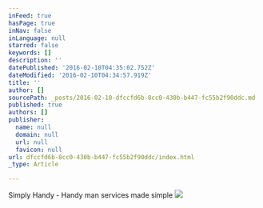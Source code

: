 ```yaml
---
inFeed: true
hasPage: true
inNav: false
inLanguage: null
starred: false
keywords: []
description: ''
datePublished: '2016-02-10T04:35:02.752Z'
dateModified: '2016-02-10T04:34:57.919Z'
title: ''
author: []
sourcePath: _posts/2016-02-10-dfccfd6b-8cc0-430b-b447-fc55b2f90ddc.md
published: true
authors: []
publisher:
  name: null
  domain: null
  url: null
  favicon: null
url: dfccfd6b-8cc0-430b-b447-fc55b2f90ddc/index.html
_type: Article

---
```

Simply Handy - Handy man services made simple
![](https://the-grid-user-content.s3-us-west-2.amazonaws.com/265f81dd-86f0-4554-b8b8-268f963768b7.jpg)